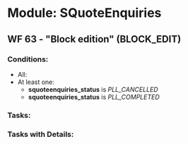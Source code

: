 # Module: SQuoteEnquiries
<a id="user-content-wf-63" href="#wf-63"></a>
## WF 63 - "Block edition" (BLOCK_EDIT)
### Conditions:
- All:
- At least one:
  - **squoteenquiries_status** is _PLL_CANCELLED_ 
  - **squoteenquiries_status** is _PLL_COMPLETED_ 
### Tasks:
### Tasks with Details:
